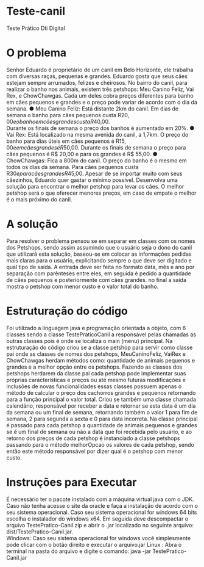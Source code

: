 # Teste-canil

Teste Prático Dti Digital


# O problema 

Senhor Eduardo é proprietário de um canil em Belo Horizonte, ele trabalha com diversas raças, pequenas e grandes. Eduardo gosta que seus cães estejam sempre arrumados, felizes e cheirosos. No bairro do canil, para realizar o banho nos animais, existem três petshops: Meu Canino Feliz, Vai Rex, e ChowChawgas. Cada um deles cobra preços diferentes para banho em cães pequenos e grandes e o preço pode variar de acordo com o dia da semana. 
● Meu Canino Feliz: Está distante 2km do canil. Em dias de semana o banho para cães pequenos custa R$20,00 e o banho em cães grandes custa R$40,00.      
Durante os finais de semana o preço dos banhos é aumentado em 20%. 
● Vai Rex: Está localizado na mesma avenida do canil, a 1,7km. O preço do banho para dias úteis em cães pequenos é R$15,00 e em cães grandes é R$50,00. Durante os finais de semana o preço para cães pequenos é R$ 20,00 e para os grandes é R$ 55,00. 
● ChowChawgas: Fica a 800m do canil. O preço do banho é o mesmo em todos os dias da semana. Para cães pequenos custa R$30 e para cães grandes R$45,00. Apesar de se importar muito com seus cãezinhos, Eduardo quer gastar o mínimo possível. Desenvolva uma solução para encontrar o melhor petshop para levar os cães. O melhor petshop será o que oferecer menores preços, em caso de empate o melhor é o mais próximo do canil.


# A solução

Para resolver o problema pensou se em separar em classes com os nomes dos Petshops, sendo assim assumindo que o usuário seja o dono do canil que utilizará esta solução, baseou-se em colocar as informações pedidas mais claras para o usuário, explicitando sempre o que deve ser digitado e qual tipo de saída.
 A entrada deve ser feita no formato data, mês e ano por separação com parênteses entre eles, em seguida é pedido a quantidade de cães pequenos e posteriormente com cães grandes. no final  a saída mostra o petshop com menor custo e o valor total do banho.

# Estruturação do código 

Foi utilizado a linguagem java e programação orientada a objeto, com 6 classes sendo a classe TestePraticoCanil a responsável pelas chamadas as outras classes pois é onde se localiza o main (menu) principal.
 Na estruturação do código criou se a classe petshop para servir como classe pai onde as classes de nomes dos petshops, MeuCaninoFeliz, VaiRex e ChowChawgas herdam métodos como: quantidade de animais pequenos e grandes e a melhor opção entre os petshops. 
Fazendo as classes dos petshops herdarem da classe pai cada petshop pode implementar suas próprias características e preços ou até mesmo futuras modificações e inclusões de novas funcionalidades essas classes possuem apenas o método de calcular o preço dos cachorros grandes e pequenos retornando para a função principal o valor total.
Criou se também uma classe chamada calendário, responsável por receber a data e retornar se esta data é um dia da semana ou um final de semana, retornando também o valor 1 para fim de semana, 2 para segunda a sexta e 0 para data incorreta. Na classe principal é passado para cada petshop a quantidade de animais pequenos e grandes se é um final de semana ou não a data que foi recebida pelo usuário, e ao retorno dos preços de cada petshop é instanciado a classe petshops passando para o método melhorOpcao os valores de cada petshop, sendo então este método responsável por dizer qual é o petshop com menor custo.  

# Instruções para Executar

É necessário ter o pacote instalado com a máquina virtual java com o JDK. Caso não tenha acesse o site da oracle e faça a instalação de acordo com o seu sistema operacional. Caso seu sistema operacional for windows 64 bits escolha o instalador do windows x64.
Em seguida deve descompactar o arquivo TestePratico-Canil.zip e abrir o .jar localizado no seguinte arquivo: dist/TestePratico-Canil.jar.  
Windows:
Caso seu sistema operacional for windows você simplesmente pode clicar com o botão direito e executar o arquivo.jar
Linux :
Abra o terminal na pasta do arquivo e digite o comando: java -jar TestePratico-Canil.jar


